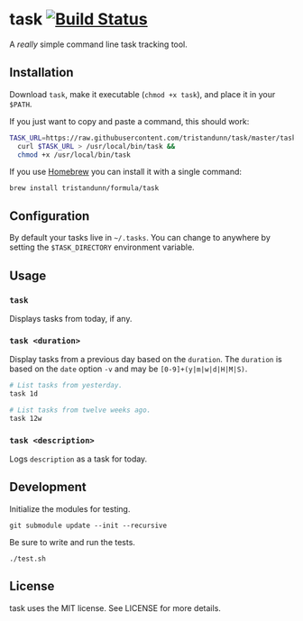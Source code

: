 # task [![Build Status](https://api.travis-ci.org/tristandunn/task.svg?branch=master)](https://travis-ci.org/tristandunn/task)

A *really* simple command line task tracking tool.

## Installation

Download `task`, make it executable (`chmod +x task`), and place it in your
`$PATH`.

If you just want to copy and paste a command, this should work:

```sh
TASK_URL=https://raw.githubusercontent.com/tristandunn/task/master/task &&
  curl $TASK_URL > /usr/local/bin/task &&
  chmod +x /usr/local/bin/task
```

If you use [Homebrew][] you can install it with a single command:

    brew install tristandunn/formula/task

## Configuration

By default your tasks live in `~/.tasks`. You can change to anywhere by setting
the `$TASK_DIRECTORY` environment variable.

## Usage

### `task`

Displays tasks from today, if any.

### `task <duration>`

Display tasks from a previous day based on the `duration`. The `duration` is
based on the `date` option `-v` and may be `[0-9]+(y|m|w|d|H|M|S)`.

```sh
# List tasks from yesterday.
task 1d

# List tasks from twelve weeks ago.
task 12w
```

### `task <description>`

Logs `description` as a task for today.

## Development

Initialize the modules for testing.

    git submodule update --init --recursive

Be sure to write and run the tests.

    ./test.sh

## License

task uses the MIT license. See LICENSE for more details.




[Homebrew]: http://brew.sh
